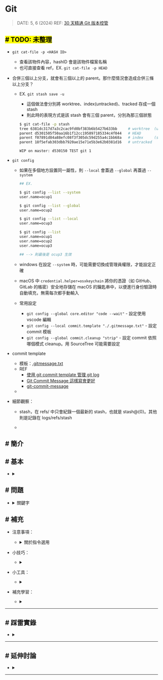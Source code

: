 ##### <!-- 收起 -->

<!----------- ref start ----------->

[30 天精通 Git 版本控管]: https://ithelp.ithome.com.tw/users/20004901/ironman/525
[使用 git commit template 管理 git log]: https://medium.com/dev-chill/%E4%BD%BF%E7%94%A8-git-commit-template-%E7%AE%A1%E7%90%86-git-log-cb70f95fda2f
[.gitmessage.txt]: ../src/code/.gitmessage.txt
[Git Commit Message 這樣寫會更好]: https://wadehuanglearning.blogspot.com/2019/05/commit-commit-commit-why-what-commit.html
[git-commit-message]: https://github.com/joelparkerhenderson/git-commit-message

<!------------ ref end ------------>

# Git

> DATE: 5, 6 (2024)
> REF: [30 天精通 Git 版本控管]

## <mark># TODO: 未整理</mark>

- `git cat-file -p <HASH ID>`

  - 查看該物件內容，hashID 會是該物件檔案名稱
  - 也可直接查看 ref，EX. `git cat-file -p HEAD`

- 合併三個以上分支，就會有三個以上的 parent。那什麼情況會造成合併三條以上分支？

  - EX. `git stash save -u`

    - 這個做法會分別將 worktree、index(untracked)、tracked 存成一個 stash
    - 則此時的表現方式是該 stash 會有三個 parent，分別為那三個狀態

    ```sh
    $ git cat-file -p stash
    tree 6381dc317d7a3c2cac9fd0bf383b6b5427b633bb     # worktree  (unmodified/modified)
    parent d5301505f50aa16b1f12cc195897185334c4f044   # HEAD
    parent f07891d84a88efc08f3f305dc59d255a4c1bb68a   # index     (staged)
    parent 18f5efab303dbb7920ae15e71e5b3e62b0381d16   # untracked

    WIP on master: d530150 TEST git 1
    ```

- `git config`

  - 如果在多個地方設置同一屬性，則 `--local` 會蓋過 `--global` 再蓋過 `--system`

    ```sh
    ## EX.

    $ git config --list --system
    user.name=ocup1

    $ git config --list --global
    user.name=ocup2

    $ git config --list --local
    user.name=ocup3

    $ git config --list
    user.name=ocup1
    user.name=ocup2
    user.name=ocup3

    ## --> 則最後是 ocup3 生效
    ```

  - windows 在設定 `--system` 時，可能需要切換成管理員權限，才能設定正確

  - macOS 中 `credential.helper=osxkeychain` 將你的憑證（如 GitHub、GitLab 的帳密）安全地存儲在 macOS 的鑰匙串中，以便進行身份驗證時自動填充，無需每次都手動輸入

  - 常用設定

    - `git config --global core.editor "code --wait"` - 設定使用 vscode 編輯
    - `git config --local commit.template "./.gitmessage.txt"` - 設定 commit 模板
    - `git config --global commit.cleanup "strip"` - 設定 commit 依照哪個模式 cleanup。用 SourceTree 可能需要設定

- commit template

  - 模板：[.gitmessage.txt]
  - REF
    - [使用 git commit template 管理 git log]
    - [Git Commit Message 這樣寫會更好]
    - [git-commit-message]
  -

- 細節觀察：

  - stash，在 refs/ 中只會紀錄一個最新的 stash，也就是 stash@{0}。其他則是記錄在 logs/refs/stash

  -

## # 簡介

## # 基本

<!--  -->

- <details close>
  <summary></summary>

  -

  </details>

## # 問題

<!-- 關鍵字 -->

- <details close>
  <summary>關鍵字</summary>

  - Social Coding
  -

  </details>

## # 補充

<!-- 注意事項 -->

- 注意事項：

  <!-- 關於指令選用 -->

  - <details close>
    <summary>關於指令選用</summary>

    - 我認為推薦使用的指令隨更新不斷在進化，所以有些相同公用的指令，可以參考 shell 上給的回饋來使用

      > EX. `git status` 後會顯示 (use "`git restore --staged <file>...`" to unstage)，以前的版本曾經是 (use "`git reset HEAD <file>...`" to unstage)，但可以盡量使用最新版本建議方式來完成

    - 或是在觀念非常清楚後，學習使用 GUI，指令改 GUI 也會跟著更新，而使用 GUI 需要的是清楚的概念

    </details>

<!-- 小技巧 -->

- 小技巧：

  <!--  -->

  - <details close>
    <summary></summary>

    -

    </details>

<!-- 小工具 -->

- 小工具：

  <!--  -->

  - <details close>
    <summary></summary>

    -

    </details>

<!-- 補充學習 -->

- 補充學習：

  <!--  -->

  - <details close>
    <summary></summary>

    -

    </details>

---

## # 踩雷實錄

<!--  -->

- <details close>
  <summary></summary>

  -

  </details>

---

## # 延伸討論

<!--  -->

- <details close>
  <summary></summary>

  -

  </details>

---
